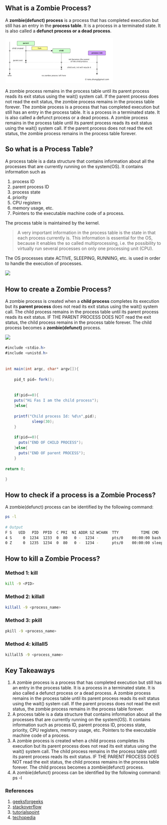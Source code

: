 ## What is a Zombie Process?
A <strong>zombie(defunct) process</strong> is a process that has completed execution but still has an entry in the <strong>process table</strong>. It is a process in a terminated state. It is also called a <strong>defunct process or a dead process</strong>.

![](https://github.com/Fas96/T-images-repo/blob/main/zombiess.png?raw=true)

A zombie process remains in the process table until its parent process reads its exit status using the wait() system call. If the parent process does not read the exit status, the zombie process remains in the process table forever. The zombie process is a process that has completed execution but still has an entry in the process table. It is a process in a terminated state. It is also called a defunct process or a dead process. A zombie process remains in the process table until its parent process reads its exit status using the wait() system call. If the parent process does not read the exit status, the zombie process remains in the process table forever.

## So what is a Process Table?
A process table is a data structure that contains information about all the processes that are currently running on the system(OS). 
It contains information such as 
1. process ID 
2. parent process ID 
3. process state 
4. priority
5. CPU registers 
6. memory usage, etc. 
7. Pointers to the executable machine code of a process.

The process table is maintained by the kernel.  

> A very important information in the process table is the state in that each process currently is. This information is essential for the OS, because it enables the so called multiprocessing, i.e. the possibility to virtually run several processes on only one processing unit (CPU).

The OS processes state ACTIVE, SLEEPING, RUNNING, etc. is used in order to handle the execution of processes.

 ![](https://i.stack.imgur.com/vnC4H.png)


## How to create a Zombie Process?
A zombie process is created when a <strong>child process</strong> completes its execution but its <strong>parent process</strong> does not read its exit status using the wait() system call. 
The child process remains in the process table until its parent process reads its exit status.
IF THE PARENT PROCESS DOES NOT read the exit status, the child process remains in the process table forever. 
The child process becomes a <strong>zombie(defunct)</strong> process.

![](https://github.com/Fas96/T-images-repo/blob/main/zombie.gif?raw=true)

```java
#include <stdio.h>
#include <unistd.h>


int main(int argc, char* argv[]){

	pid_t pid= fork();

 
	if(pid==0){
	puts("Hi Fas I am the child process");
	}else{

	printf("Child process Id: %d\n",pid);
	        sleep(30);
	}

	if(pid==0){
	  puts("END OF CHILD PROCESS");
	}else{
	  puts("END OF parent PROCESS");
	}

return 0;

}
```

## How to check if a process is a Zombie Process?
A zombie(defunct) process can be identified by the following command:
```bash
ps -l

# Output
F S   UID   PID  PPID  C PRI  NI ADDR SZ WCHAN  TTY          TIME CMD
4 S     0  1234  1233  0  80   0 -  1234 -      pts/0    00:00:00 bash
0 Z     0  1235  1234  0  80   0 -  1234 -      pts/0    00:00:00 sleep 100
```


## How to kill a Zombie Process?

### Method 1: kill

```bash
kill -9 <PID>

```

### Method 2: killall

```bash
killall -9 <process_name>

```

### Method 3: pkill

```bash
pkill -9 <process_name>

```

### Method 4: killall5

```bash
killall5 -9 <process_name>

```

## Key Takeaways
1. A zombie process is a process that has completed execution but still has an entry in the process table. It is a process in a terminated state. It is also called a defunct process or a dead process. A zombie process remains in the process table until its parent process reads its exit status using the wait() system call. If the parent process does not read the exit status, the zombie process remains in the process table forever.
2. A process table is a data structure that contains information about all the processes that are currently running on the system(OS). It contains information such as process ID, parent process ID, process state, priority, CPU registers, memory usage, etc. Pointers to the executable machine code of a process.
3. A zombie process is created when a child process completes its execution but its parent process does not read its exit status using the wait() system call. The child process remains in the process table until its parent process reads its exit status. IF THE PARENT PROCESS DOES NOT read the exit status, the child process remains in the process table forever. The child process becomes a zombie(defunct) process.
4. A zombie(defunct) process can be identified by the following command: ps -l

### References
1. [geeksforgeeks](https://www.geeksforgeeks.org/zombie-processes-and-how-to-avoid-them/)
2. [stackoverflow](stackoverflow.com/questions/11227809/why-is-it-called-a-zombie-process)
3. [tutorialspoint](https://www.tutorialspoint.com/what-is-zombie-process-in-linux)
4. [techopedia](https://www.techopedia.com/definition/18788/zombie-process)

